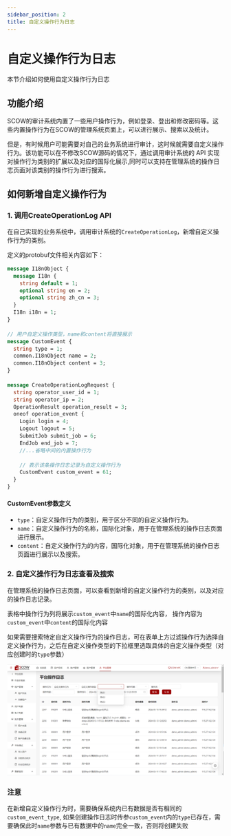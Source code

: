 ```yaml
---
sidebar_position: 2
title: 自定义操作行为日志
---
```


# 自定义操作行为日志

本节介绍如何使用自定义操作行为日志

## 功能介绍

SCOW的审计系统内置了一些用户操作行为，例如登录、登出和修改密码等。这些内置操作行为在SCOW的管理系统页面上，可以进行展示、搜索以及统计。

但是，有时候用户可能需要对自己的业务系统进行审计，这时候就需要自定义操作行为。该功能可以在不修改SCOW源码的情况下，通过调用审计系统的 API 实现对操作行为类别的扩展以及对应的国际化展示,同时可以支持在管理系统的操作日志页面对该类别的操作行为进行搜索。

## 如何新增自定义操作行为

### 1. 调用CreateOperationLog API

在自己实现的业务系统中，调用审计系统的`CreateOperationLog`，新增自定义操作行为的类别。

定义的protobuf文件相关内容如下：

```proto
message I18nObject {
  message I18n {
    string default = 1;
    optional string en = 2;
    optional string zh_cn = 3;
  }
  I18n i18n = 1;
}

// 用户自定义操作类型，name和content将直接展示
message CustomEvent {
  string type = 1;
  common.I18nObject name = 2;
  common.I18nObject content = 3;
}

message CreateOperationLogRequest {
  string operator_user_id = 1;
  string operator_ip = 2;
  OperationResult operation_result = 3;
  oneof operation_event {
    Login login = 4;
    Logout logout = 5;
    SubmitJob submit_job = 6;
    EndJob end_job = 7;
    //...省略中间的内置操作行为

    // 表示该条操作日志记录为自定义操作行为
    CustomEvent custom_event = 61;
  }
}
```

#### CustomEvent参数定义

- `type`：自定义操作行为的类别，用于区分不同的自定义操作行为。
- `name`：自定义操作行为的名称，国际化对象，用于在管理系统的操作日志页面进行展示。
- `content`：自定义操作行为的内容，国际化对象，用于在管理系统的操作日志页面进行展示以及搜索。

### 2. 自定义操作行为日志查看及搜索

在管理系统的操作日志页面，可以查看到新增的自定义操作行为的类别，以及对应的操作日志记录。

表格中操作行为列将展示`custom_event`中`name`的国际化内容， 操作内容为`custom_event`中`content`的国际化内容

如果需要搜索特定自定义操作行为的操作日志，可在表单上方过滤操作行为选择自定义操作行为，之后在自定义操作类型的下拉框里选取具体的自定义操作类型（对应创建时的`type`参数）

![custom_event](./customEvent.png)


### 注意

在新增自定义操作行为时，需要确保系统内已有数据是否有相同的`custom_event_type`, 如果创建操作日志时传参`custom_event`内的`type`已存在，需要确保此时`name`参数与已有数据中的`name`完全一致，否则将创建失败                                                                                                                                                                                                                                                                                                     